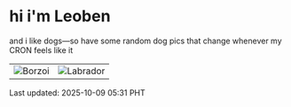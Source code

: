 # hi i'm Leoben

and i like dogs—so have some random dog pics that change whenever my CRON feels like it

|  |  |
|--------|----------|
| ![Borzoi](https://random-dog-vercel.vercel.app/api/random-borzoi?v=1759959091) | ![Labrador](https://random-dog-vercel.vercel.app/api/random-labrador?v=1759959091) |

Last updated: 2025-10-09 05:31 PHT
